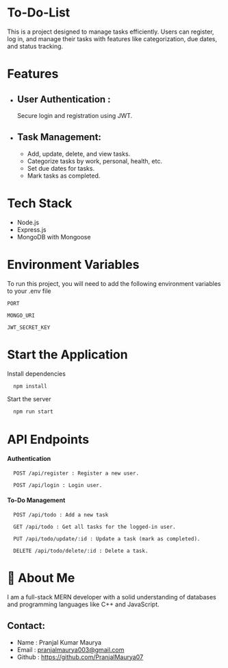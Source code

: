 
# To-Do-List

This is a project designed to manage tasks efficiently. Users can register, log in, and manage their tasks with features like categorization, due dates, and status tracking.


# Features

- ## User Authentication : 
    Secure login and registration using JWT.
- ## Task Management:

    - Add, update, delete, and view tasks.
    - Categorize tasks by work, personal, health, etc.
    - Set due dates for tasks.
    - Mark tasks as completed.


# Tech Stack

- Node.js
- Express.js
- MongoDB with Mongoose


# Environment Variables

To run this project, you will need to add the following environment variables to your .env file

`PORT` 

`MONGO_URI`

`JWT_SECRET_KEY`

# Start the Application

Install dependencies

```bash
  npm install
```

Start the server

```bash
  npm run start
```


# API Endpoints

#### Authentication

```http
  POST /api/register : Register a new user.
```
```http
  POST /api/login : Login user.
```



#### To-Do Management

```http
  POST /api/todo : Add a new task
```
```http
  GET /api/todo : Get all tasks for the logged-in user.
```
```http
  PUT /api/todo/update/:id : Update a task (mark as completed).
```
```http
  DELETE /api/todo/delete/:id : Delete a task.
```




# 🚀 About Me
I am a full-stack MERN developer with a solid understanding of databases and programming languages like C++ and JavaScript.

## Contact:

- Name : Pranjal Kumar Maurya
- Email : pranjalmaurya003@gmail.com
- Github : https://github.com/PranjalMaurya07
